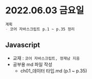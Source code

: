 # 2022.06.03 금요일

```markdown
계획 
- 코어 자바스크립트 p.1 ~ p.35 정리
```



## Javascript 
- 교재 : `코어 자바스크립트, 정재남 지음`
- 공부용 md 파일 작성
  - ch01_데이터 타입.md (p.1 ~ p.35)

